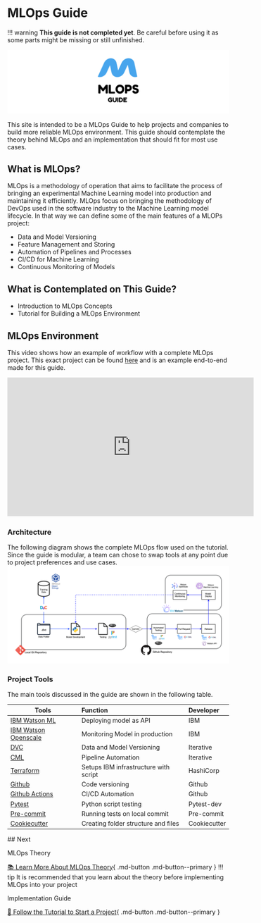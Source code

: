 # MLOps Guide

!!! warning
    **This guide is not completed yet**. Be careful before using it as some parts might be missing or still unfinished.

<img src="./assets/banner.jpg" alt="MlOps Banner" />

This site is intended to be a MLOps Guide to help projects and companies to build more reliable MLOps environment. This guide should contemplate the theory behind MLOps and an implementation that should fit for most use cases.

## What is MLOps?

MLOps is a methodology of operation that aims to facilitate the process of bringing an experimental Machine Learning model into production and maintaining it efficiently. MLOps focus on bringing the methodology of DevOps used in the software industry to the Machine Learning model lifecycle. In that way we can define some of the main features of a MLOPs project:

* Data and Model Versioning
* Feature Management and Storing
* Automation of Pipelines and Processes
* CI/CD for Machine Learning
* Continuous Monitoring of Models

## What is Contemplated on This Guide?

* Introduction to MLOps Concepts
* Tutorial for Building a MLOps Environment

## MLOps Environment
This video shows how an example of workflow with a complete MLOps project. This exact project can be found [here](https://github.com/MLOPsStudyGroup/dvc-gitactions) and is an example end-to-end made for this guide.
<iframe width="560" height="315" src="https://www.youtube.com/embed/OJOL80K31rY" title="YouTube video player" frameborder="0" allow="accelerometer; autoplay; clipboard-write; encrypted-media; gyroscope; picture-in-picture" allowfullscreen></iframe>


### Architecture
The following diagram shows the complete MLOps flow used on the tutorial. Since the guide is modular, a team can chose to swap tools at any point due to project preferences and use cases.
<img src="./assets/DiagramMLOPs.png" alt="drawing" />

### Project Tools
The main tools discussed in the guide are shown in the following table.

<center>

| Tools          | Function                   | Developer  |
| -------------- |:--------------------------|:-----------|
| [IBM Watson ML](https://www.ibm.com/cloud/machine-learning)  | Deploying model as API     | IBM        |
| [IBM Watson Openscale](https://www.ibm.com/cloud/watson-openscale)  | Monitoring Model in production     | IBM |
| [DVC](https://dvc.org/)            | Data and Model Versioning  | Iterative  |
| [CML](https://dvc.org/doc/cml)            | Pipeline Automation        | Iterative    |
| [Terraform](https://www.terraform.io/)      | Setups IBM infrastructure with script | HashiCorp|
| [Github](https://github.com/)         | Code versioning            | Github |
| [Github Actions](https://github.com/features/actions) | CI/CD Automation           | Github |
| [Pytest](https://docs.pytest.org/)         | Python script testing      | Pytest-dev |
| [Pre-commit](https://pre-commit.com/)     | Running tests on local commit | Pre-commit |
| [Cookiecutter](https://github.com/cookiecutter/cookiecutter)   | Creating folder structure and files | Cookiecutter |

</center>
## Next

MLOps Theory

[📚 Learn More About MLOps Theory](./MLOps/Data/){ .md-button .md-button--primary }
!!! tip
    It is recommended that you learn about the theory before implementing MLOps into your project

Implementation Guide

[📃 Follow the Tutorial to Start a Project](./Structure/project_structure/){ .md-button .md-button--primary }

